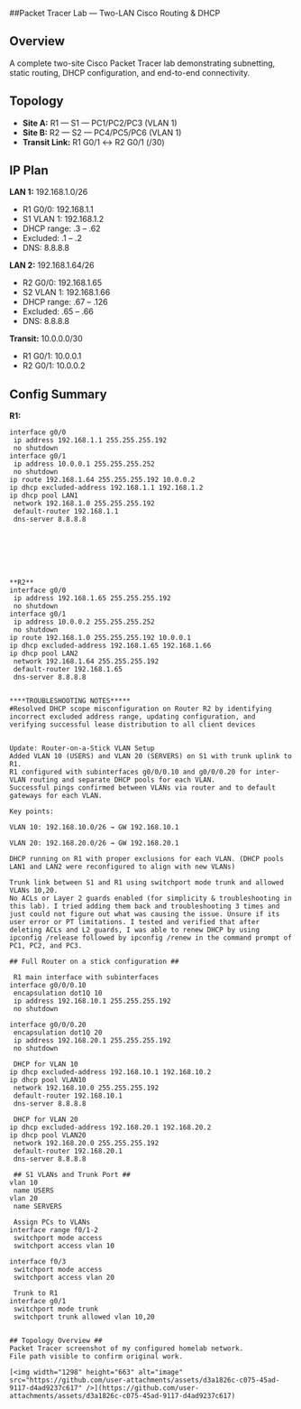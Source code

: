 ##Packet Tracer Lab — Two-LAN Cisco Routing & DHCP

## Overview
A complete two-site Cisco Packet Tracer lab demonstrating subnetting, static routing, DHCP configuration, and end-to-end connectivity.

## Topology
- **Site A:** R1 — S1 — PC1/PC2/PC3 (VLAN 1)
- **Site B:** R2 — S2 — PC4/PC5/PC6 (VLAN 1)
- **Transit Link:** R1 G0/1 ↔ R2 G0/1 (/30)

## IP Plan

**LAN 1:** 192.168.1.0/26  
- R1 G0/0: 192.168.1.1  
- S1 VLAN 1: 192.168.1.2  
- DHCP range: .3 – .62  
- Excluded: .1 – .2  
- DNS: 8.8.8.8  

**LAN 2:** 192.168.1.64/26  
- R2 G0/0: 192.168.1.65  
- S2 VLAN 1: 192.168.1.66  
- DHCP range: .67 – .126  
- Excluded: .65 – .66  
- DNS: 8.8.8.8  

**Transit:** 10.0.0.0/30  
- R1 G0/1: 10.0.0.1  
- R2 G0/1: 10.0.0.2  

## Config Summary

**R1:**
```ios
interface g0/0
 ip address 192.168.1.1 255.255.255.192
 no shutdown
interface g0/1
 ip address 10.0.0.1 255.255.255.252
 no shutdown
ip route 192.168.1.64 255.255.255.192 10.0.0.2
ip dhcp excluded-address 192.168.1.1 192.168.1.2
ip dhcp pool LAN1
 network 192.168.1.0 255.255.255.192
 default-router 192.168.1.1
 dns-server 8.8.8.8







**R2**
interface g0/0
 ip address 192.168.1.65 255.255.255.192
 no shutdown
interface g0/1
 ip address 10.0.0.2 255.255.255.252
 no shutdown
ip route 192.168.1.0 255.255.255.192 10.0.0.1
ip dhcp excluded-address 192.168.1.65 192.168.1.66
ip dhcp pool LAN2
 network 192.168.1.64 255.255.255.192
 default-router 192.168.1.65
 dns-server 8.8.8.8


****TROUBLESHOOTING NOTES*****
#Resolved DHCP scope misconfiguration on Router R2 by identifying incorrect excluded address range, updating configuration, and verifying successful lease distribution to all client devices


Update: Router-on-a-Stick VLAN Setup
Added VLAN 10 (USERS) and VLAN 20 (SERVERS) on S1 with trunk uplink to R1.
R1 configured with subinterfaces g0/0/0.10 and g0/0/0.20 for inter-VLAN routing and separate DHCP pools for each VLAN.
Successful pings confirmed between VLANs via router and to default gateways for each VLAN.

Key points:

VLAN 10: 192.168.10.0/26 → GW 192.168.10.1

VLAN 20: 192.168.20.0/26 → GW 192.168.20.1

DHCP running on R1 with proper exclusions for each VLAN. (DHCP pools LAN1 and LAN2 were reconfigured to align with new VLANs) 

Trunk link between S1 and R1 using switchport mode trunk and allowed VLANs 10,20.
No ACLs or Layer 2 guards enabled (for simplicity & troubleshooting in this lab). I tried adding them back and troubleshooting 3 times and just could not figure out what was causing the issue. Unsure if its user error or PT limitations. I tested and verified that after deleting ACLs and L2 guards, I was able to renew DHCP by using ipconfig /release followed by ipconfig /renew in the command prompt of PC1, PC2, and PC3. 

## Full Router on a stick configuration ##

 R1 main interface with subinterfaces
interface g0/0/0.10
 encapsulation dot1Q 10
 ip address 192.168.10.1 255.255.255.192
 no shutdown

interface g0/0/0.20
 encapsulation dot1Q 20
 ip address 192.168.20.1 255.255.255.192
 no shutdown

 DHCP for VLAN 10
ip dhcp excluded-address 192.168.10.1 192.168.10.2
ip dhcp pool VLAN10
 network 192.168.10.0 255.255.255.192
 default-router 192.168.10.1
 dns-server 8.8.8.8

 DHCP for VLAN 20
ip dhcp excluded-address 192.168.20.1 192.168.20.2
ip dhcp pool VLAN20
 network 192.168.20.0 255.255.255.192
 default-router 192.168.20.1
 dns-server 8.8.8.8

 ## S1 VLANs and Trunk Port ##
vlan 10
 name USERS
vlan 20
 name SERVERS

 Assign PCs to VLANs
interface range f0/1-2
 switchport mode access
 switchport access vlan 10

interface f0/3
 switchport mode access
 switchport access vlan 20

 Trunk to R1
interface g0/1
 switchport mode trunk
 switchport trunk allowed vlan 10,20


## Topology Overview ##
Packet Tracer screenshot of my configured homelab network.  
File path visible to confirm original work.

[<img width="1298" height="663" alt="image" src="https://github.com/user-attachments/assets/d3a1826c-c075-45ad-9117-d4ad9237c617" />](https://github.com/user-attachments/assets/d3a1826c-c075-45ad-9117-d4ad9237c617)
